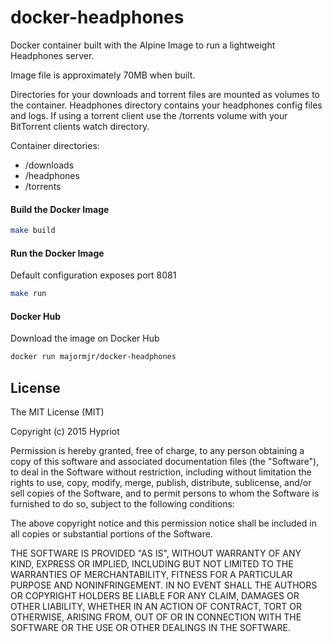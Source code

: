# docker-headphones

Docker container built with the Alpine Image to run a lightweight Headphones server.

Image file is approximately 70MB when built.


Directories for your downloads and torrent files are mounted as volumes to the container.  Headphones directory contains your headphones config files and logs.  If using a torrent client use the /torrents volume with your BitTorrent clients watch directory.

Container directories:
* /downloads
* /headphones
* /torrents

#### Build the Docker Image
```bash
make build
```

#### Run the Docker Image 

Default configuration exposes port 8081
```bash
make run
```

#### Docker Hub

Download the image on Docker Hub
```bash
docker run majormjr/docker-headphones
```



## License

The MIT License (MIT)

Copyright (c) 2015 Hypriot

Permission is hereby granted, free of charge, to any person obtaining a copy
of this software and associated documentation files (the "Software"), to deal
in the Software without restriction, including without limitation the rights
to use, copy, modify, merge, publish, distribute, sublicense, and/or sell
copies of the Software, and to permit persons to whom the Software is
furnished to do so, subject to the following conditions:

The above copyright notice and this permission notice shall be included in all
copies or substantial portions of the Software.

THE SOFTWARE IS PROVIDED "AS IS", WITHOUT WARRANTY OF ANY KIND, EXPRESS OR
IMPLIED, INCLUDING BUT NOT LIMITED TO THE WARRANTIES OF MERCHANTABILITY,
FITNESS FOR A PARTICULAR PURPOSE AND NONINFRINGEMENT. IN NO EVENT SHALL THE
AUTHORS OR COPYRIGHT HOLDERS BE LIABLE FOR ANY CLAIM, DAMAGES OR OTHER
LIABILITY, WHETHER IN AN ACTION OF CONTRACT, TORT OR OTHERWISE, ARISING FROM,
OUT OF OR IN CONNECTION WITH THE SOFTWARE OR THE USE OR OTHER DEALINGS IN THE
SOFTWARE.

